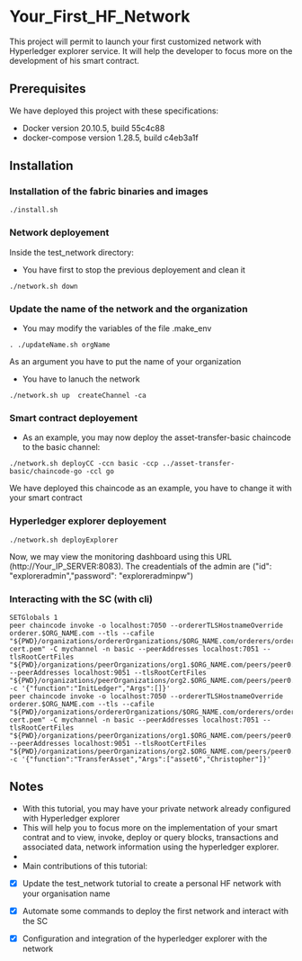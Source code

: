 # Your_First_HF_Network

This project will permit to launch your first customized network with Hyperledger explorer service.
It will help the developer to focus more on the development of his smart contract.


## Prerequisites

We have deployed this project with these specifications:
* Docker version 20.10.5, build 55c4c88
* docker-compose version 1.28.5, build c4eb3a1f

## Installation

### Installation of the fabric binaries and images
```
./install.sh
```

### Network deployement

Inside the test_network directory:

* You have first to  stop the previous deployement and clean it
```
./network.sh down
```
### Update the name of the network and the organization

* You may modify the variables of the file .make_env

```
. ./updateName.sh orgName
```
As an argument you have to put the name of your organization



*  You have to lanuch the network

```
./network.sh up  createChannel -ca
```

### Smart contract deployement

* As an example,  you may now  deploy  the asset-transfer-basic chaincode to the basic channel:

```
./network.sh deployCC -ccn basic -ccp ../asset-transfer-basic/chaincode-go -ccl go

```
We have deployed this chaincode as an example, you have to change it with your smart contract

### Hyperledger explorer deployement
```
./network.sh deployExplorer
```
Now, we may view the monitoring dashboard using this URL (http://Your_IP_SERVER:8083).
The creadentials of the admin  are ("id": "exploreradmin","password": "exploreradminpw")


### Interacting with the SC (with cli)



````
SETGlobals 1
peer chaincode invoke -o localhost:7050 --ordererTLSHostnameOverride orderer.$ORG_NAME.com --tls --cafile "${PWD}/organizations/ordererOrganizations/$ORG_NAME.com/orderers/orderer.$ORG_NAME.com/msp/tlscacerts/tlsca.$ORG_NAME.com-cert.pem" -C mychannel -n basic --peerAddresses localhost:7051 --tlsRootCertFiles "${PWD}/organizations/peerOrganizations/org1.$ORG_NAME.com/peers/peer0.org1.$ORG_NAME.com/tls/ca.crt" --peerAddresses localhost:9051 --tlsRootCertFiles "${PWD}/organizations/peerOrganizations/org2.$ORG_NAME.com/peers/peer0.org2.$ORG_NAME.com/tls/ca.crt" -c '{"function":"InitLedger","Args":[]}'
peer chaincode invoke -o localhost:7050 --ordererTLSHostnameOverride orderer.$ORG_NAME.com --tls --cafile "${PWD}/organizations/ordererOrganizations/$ORG_NAME.com/orderers/orderer.$ORG_NAME.com/msp/tlscacerts/tlsca.$ORG_NAME.com-cert.pem" -C mychannel -n basic --peerAddresses localhost:7051 --tlsRootCertFiles "${PWD}/organizations/peerOrganizations/org1.$ORG_NAME.com/peers/peer0.org1.$ORG_NAME.com/tls/ca.crt" --peerAddresses localhost:9051 --tlsRootCertFiles "${PWD}/organizations/peerOrganizations/org2.$ORG_NAME.com/peers/peer0.org2.$ORG_NAME.com/tls/ca.crt" -c '{"function":"TransferAsset","Args":["asset6","Christopher"]}'
````




## Notes


*  With this tutorial, you may have your private network already configured with Hyperledger explorer 
*  This will help  you to focus more on the implementation of your smart contrat and  to view, invoke, deploy or query blocks, transactions and associated data, network information using the hyperledger explorer.
* 
*  Main contributions of this tutorial:


 * [x] Update the test_network tutorial to create a personal HF network with your organisation name
 * [x] Automate some commands to deploy the first network and interact with the SC
 * [x] Configuration and integration of the hyperledger explorer with the network




